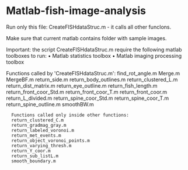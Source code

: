# Matlab-fish-image-analysis

Run only this file: CreateFISHdataStruc.m - it calls all other funcIons.

Make sure that current matlab contains folder with sample images.

Important: the script CreateFISHdataStruc.m require the following matlab toolboxes to run:
• Matlab statistics toolbox
• Matlab imaging processing toolbox


Functions called by 'CreateFISHdataStruc.m':
find_rot_angle.m
Merge.m
MergeBF.m
return_side.m
return_body_outlines.m
return_clustered_L.m
return_dist_matrix.m
return_eye_outline.m
return_fish_length.m
return_front_coor_Std.m
return_front_coor_T.m
return_front_coor.m
return_L_divided.m
return_spine_coor_Std.m
return_spine_coor_T.m
return_spine_outline.m
smoothBW.m
      
      Functions called only inside other functions:
      return_clustered_C.m
      return_gradmag_gray.m
      return_labeled_voronoi.m
      return_met_events.m
      return_object_voronoi_points.m
      return_varying_thresh.m
      return_Y_coor.m
      return_sub_listL.m
      smooth_boundary.m
